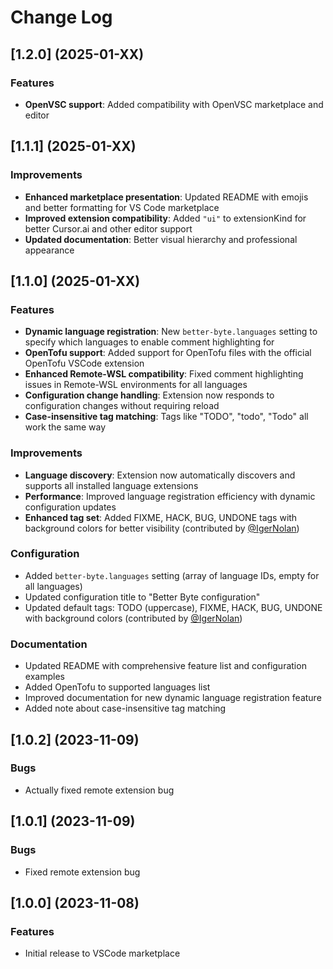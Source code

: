 # Change Log

## [1.2.0] (2025-01-XX)
### Features
* **OpenVSC support**: Added compatibility with OpenVSC marketplace and editor

## [1.1.1] (2025-01-XX)
### Improvements
* **Enhanced marketplace presentation**: Updated README with emojis and better formatting for VS Code marketplace
* **Improved extension compatibility**: Added `"ui"` to extensionKind for better Cursor.ai and other editor support
* **Updated documentation**: Better visual hierarchy and professional appearance

## [1.1.0] (2025-01-XX)
### Features
* **Dynamic language registration**: New `better-byte.languages` setting to specify which languages to enable comment highlighting for
* **OpenTofu support**: Added support for OpenTofu files with the official OpenTofu VSCode extension
* **Enhanced Remote-WSL compatibility**: Fixed comment highlighting issues in Remote-WSL environments for all languages
* **Configuration change handling**: Extension now responds to configuration changes without requiring reload
* **Case-insensitive tag matching**: Tags like "TODO", "todo", "Todo" all work the same way

### Improvements
* **Language discovery**: Extension now automatically discovers and supports all installed language extensions
* **Performance**: Improved language registration efficiency with dynamic configuration updates
* **Enhanced tag set**: Added FIXME, HACK, BUG, UNDONE tags with background colors for better visibility (contributed by [@IgerNolan](https://github.com/IgerNolan))

### Configuration
* Added `better-byte.languages` setting (array of language IDs, empty for all languages)
* Updated configuration title to "Better Byte configuration"
* Updated default tags: TODO (uppercase), FIXME, HACK, BUG, UNDONE with background colors (contributed by [@IgerNolan](https://github.com/IgerNolan))

### Documentation
* Updated README with comprehensive feature list and configuration examples
* Added OpenTofu to supported languages list
* Improved documentation for new dynamic language registration feature
* Added note about case-insensitive tag matching

## [1.0.2] (2023-11-09)
### Bugs
* Actually fixed remote extension bug

## [1.0.1] (2023-11-09)
### Bugs
* Fixed remote extension bug

## [1.0.0] (2023-11-08)
### Features
* Initial release to VSCode marketplace